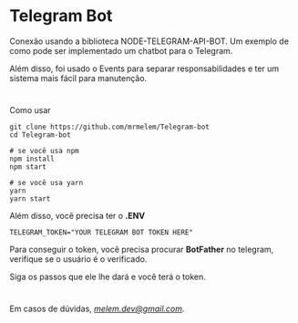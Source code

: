 # Telegram Bot

Conexão usando a biblioteca NODE-TELEGRAM-API-BOT. Um exemplo de como pode ser implementado um chatbot para o Telegram.

Além disso, foi usado o Events para separar responsabilidades e ter um sistema mais fácil para manutenção.

#
Como usar

    git clone https://github.com/mrmelem/Telegram-bot
    cd Telegram-bot

    # se você usa npm
    npm install
    npm start

    # se você usa yarn
    yarn
    yarn start

Além disso, você precisa ter o **.ENV**

    TELEGRAM_TOKEN="YOUR TELEGRAM BOT TOKEN HERE"

Para conseguir o token, você precisa procurar **BotFather** no telegram, verifique se o usuário é o verificado.

Siga os passos que ele lhe dará e você terá o token.

#

Em casos de dúvidas, *melem.dev@gmail.com*.
